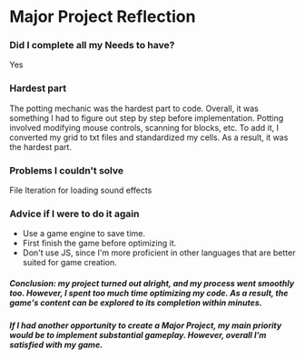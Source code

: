 # Major Project Reflection

### Did I complete all my Needs to have?
Yes

### Hardest part
The potting mechanic was the hardest part to code. Overall, it was something I had to figure out step by step before implementation.
Potting involved modifying mouse controls, scanning for blocks, etc. To add it, I converted my grid to txt files and standardized my cells. As a result, it was the hardest part.

### Problems I couldn't solve
File Iteration for loading sound effects

### Advice if I were to do it again
- Use a game engine to save time.
- First finish the game before optimizing it.
- Don't use JS, since I'm more proficient in other languages that are better suited for game creation.
##### Conclusion: my project turned out alright, and my process went smoothly too. However, I spent too much time optimizing my code. As a result, the game's content can be explored to its completion within minutes.
##### If I had another opportunity to create a Major Project, my main priority would be to implement substantial gameplay. However, overall I'm satisfied with my game.
